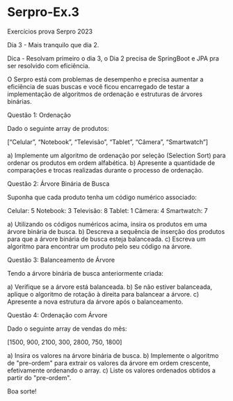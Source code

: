 # Serpro-Ex.3
Exercícios prova Serpro 2023


Dia 3 - Mais tranquilo que dia 2.

Dica - Resolvam primeiro o dia 3, o Dia 2 precisa de SpringBoot e JPA pra ser resolvido com eficiência.


O Serpro está com problemas de desempenho e precisa aumentar a eficiência de suas buscas e você ficou encarregado de testar a implementação de algoritmos de ordenação e estruturas de árvores binárias.



Questão 1: Ordenação

Dado o seguinte array de produtos:

[“Celular”, “Notebook”, “Televisão”, “Tablet”, “Câmera”, “Smartwatch”]

a) Implemente um algoritmo de ordenação por seleção (Selection Sort) para ordenar os produtos em ordem alfabética.
b) Apresente a quantidade de comparações e trocas realizadas durante o processo de ordenação.

Questão 2: Árvore Binária de Busca

Suponha que cada produto tenha um código numérico associado:

Celular: 5
Notebook: 3
Televisão: 8
Tablet: 1
Câmera: 4
Smartwatch: 7

a) Utilizando os códigos numéricos acima, insira os produtos em uma árvore binária de busca.
b) Descreva a sequência de inserção dos produtos para que a árvore binária de busca esteja balanceada.
c) Escreva um algoritmo para encontrar um produto pelo seu código na árvore.

Questão 3: Balanceamento de Árvore

Tendo a árvore binária de busca anteriormente criada:

a) Verifique se a árvore está balanceada.
b) Se não estiver balanceada, aplique o algoritmo de rotação à direita para balancear a árvore.
c) Apresente a nova estrutura da árvore após o balanceamento.

Questão 4: Ordenação com Árvore

Dado o seguinte array de vendas do mês:

[1500, 900, 2100, 300, 2800, 750, 1800]

a) Insira os valores na árvore binária de busca.
b) Implemente o algoritmo de "pre-ordem" para extrair os valores da árvore em ordem crescente, efetivamente ordenando o array.
c) Liste os valores ordenados obtidos a partir do "pre-ordem".


Boa sorte!